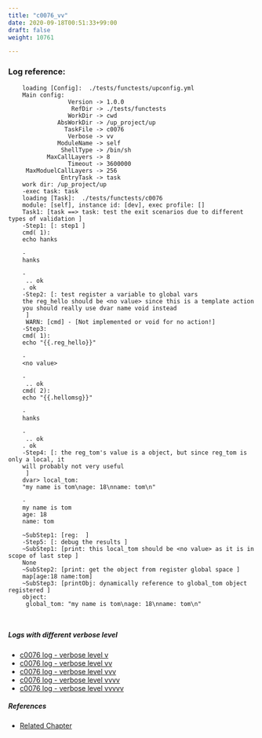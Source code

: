 ```yaml
---
title: "c0076_vv"
date: 2020-09-18T00:51:33+99:00
draft: false
weight: 10761

---
```


### Log reference: <no value>

```
    loading [Config]:  ./tests/functests/upconfig.yml
    Main config:
                 Version -> 1.0.0
                  RefDir -> ./tests/functests
                 WorkDir -> cwd
              AbsWorkDir -> /up_project/up
                TaskFile -> c0076
                 Verbose -> vv
              ModuleName -> self
               ShellType -> /bin/sh
           MaxCallLayers -> 8
                 Timeout -> 3600000
     MaxModuelCallLayers -> 256
               EntryTask -> task
    work dir: /up_project/up
    -exec task: task
    loading [Task]:  ./tests/functests/c0076
    module: [self], instance id: [dev], exec profile: []
    Task1: [task ==> task: test the exit scenarios due to different types of validation ]
    -Step1: [: step1 ]
    cmd( 1):
    echo hanks
    
    -
    hanks
    
    -
     .. ok
    . ok
    -Step2: [: test register a variable to global vars
    the reg_hello should be <no value> since this is a template action
    you should really use dvar name void instead
     ]
     WARN: [cmd] - [Not implemented or void for no action!]
    -Step3:
    cmd( 1):
    echo "{{.reg_hello}}"
    
    -
    <no value>
    
    -
     .. ok
    cmd( 2):
    echo "{{.hellomsg}}"
    
    -
    hanks
    
    -
     .. ok
    . ok
    -Step4: [: the reg_tom's value is a object, but since reg_tom is only a local, it
    will probably not very useful
     ]
    dvar> local_tom:
    "my name is tom\nage: 18\nname: tom\n"
    
    -
    my name is tom
    age: 18
    name: tom
    
    ~SubStep1: [reg:  ]
    -Step5: [: debug the results ]
    ~SubStep1: [print: this local_tom should be <no value> as it is in scope of last step ]
    None
    ~SubStep2: [print: get the object from register global space ]
    map[age:18 name:tom]
    ~SubStep3: [printObj: dynamically reference to global_tom object registered ]
    object:
     global_tom: "my name is tom\nage: 18\nname: tom\n"
    
    
```

##### Logs with different verbose level
* [c0076 log - verbose level v](../../logs/c0076_v)
* [c0076 log - verbose level vv](../../logs/c0076_vv)
* [c0076 log - verbose level vvv](../../logs/c0076_vvv)
* [c0076 log - verbose level vvvv](../../logs/c0076_vvvv)
* [c0076 log - verbose level vvvvv](../../logs/c0076_vvvvv)

##### References
* [Related Chapter](../../vars/c0076)
